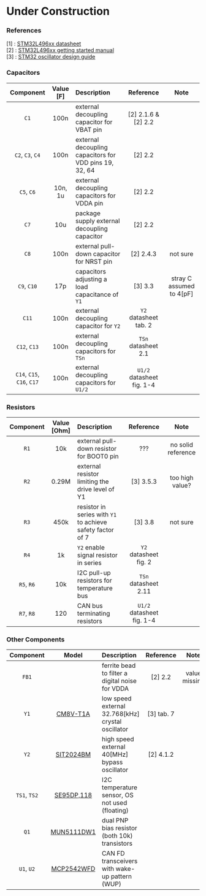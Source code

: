 # Under Construction

### References
[1] : [STM32L496xx datasheet](https://datasheet.lcsc.com/szlcsc/STMicroelectronics-STM32L496RGT6_C124720.pdf)  
[2] : [STM32L496xx getting started manual](https://www.st.com/resource/en/application_note/dm00125306-getting-started-with-stm32l4-series-and-stm32l4-series-hardware-development-stmicroelectronics.pdf)  
[3] : [STM32 oscillator design guide](https://www.st.com/resource/en/application_note/cd00221665-oscillator-design-guide-for-stm8afals-stm32-mcus-and-mpus-stmicroelectronics.pdf)

### Capacitors
| Component | Value [F] | Description | Reference | Note |
| :-: | :-: | :-- | :-: | :-: |
| `C1` | 100n | external decoupling capacitor for VBAT pin | [2] 2.1.6 & [2] 2.2 ||
| `C2`, `C3`, `C4` | 100n | external decoupling capacitors for VDD pins 19, 32, 64 | [2] 2.2 ||
| `C5`, `C6` | 10n, 1u |external decoupling capacitors for VDDA pin | [2] 2.2 ||
| `C7` | 10u | package supply external decoupling capacitor | [2] 2.2 ||
| `C8` | 100n | external pull-down capacitor for NRST pin | [2] 2.4.3 | not sure |
| `C9`, `C10` | 17p | capacitors adjusting a load capacitance of `Y1` | [3] 3.3 | stray C assumed to 4[pF] |
| `C11` | 100n | external decoupling capacitor for `Y2` | `Y2` datasheet tab. 2 | |
| `C12`, `C13` | 100n | external decoupling capacitors for `TSn` | `TSn` datasheet 2.1 | |
| `C14`, `C15`, `C16`, `C17` | 100n | external decoupling capacitors for `U1/2` | `U1/2` datasheet fig. 1-4 | |

### Resistors
| Component | Value [Ohm] | Description | Reference | Note |
| :-: | :-: | :-- | :-: | :-: |
| `R1` | 10k | external pull-down resistor for BOOT0 pin | ??? | no solid reference |
| `R2` | 0.29M | external resistor limiting the drive level of Y1 | [3] 3.5.3 | too high value? |
| `R3` | 450k | resistor in series with `Y1` to achieve safety factor of 7  | [3] 3.8 | not sure |
| `R4` | 1k | `Y2` enable signal resistor in series | `Y2` datasheet fig. 2 |  |
| `R5`, `R6` | 10k | I2C pull-up resistors for temperature bus | `TSn` datasheet 2.11 | | 
| `R7`, `R8` | 120 | CAN bus terminating resistors | `U1/2` datasheet fig. 1-4 | | 

### Other Components
| Component | Model | Description | Reference | Note |
| :-: | :-: | :-- | :-: | :-: |
| `FB1` |  | ferrite bead to filter a digital noise for VDDA | [2] 2.2 | value missing |
| `Y1` | [CM8V-T1A](https://www.mouser.de/datasheet/2/530/cm8v-t1a-1085761.pdf) | low speed external 32.768[kHz] crystal oscillator | [3] tab. 7 | |
| `Y2` | [SIT2024BM](https://www.mouser.de/datasheet/2/371/SiT2024B-datasheet-1110818.pdf) | high speed external 40[MHz] bypass oscillator | [2] 4.1.2 | |
| `TS1`, `TS2` | [SE95DP,118](https://www.mouser.de/datasheet/2/302/SE95-1127741.pdf) | I2C temperature sensor, OS not used (floating) | | |
| `Q1` | [MUN5111DW1](https://www.mouser.de/datasheet/2/308/DTA114ED-D-1387513.pdf) | dual PNP bias resistor (both 10k) transistors | | |
| `U1`, `U2` | [MCP2542WFD](https://www.mouser.de/datasheet/2/268/20005514a-1102085.pdf) | CAN FD transceivers with wake-up pattern (WUP) | | |
